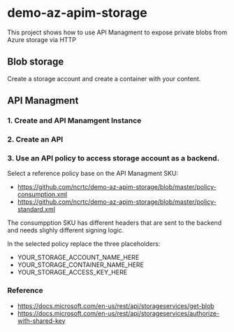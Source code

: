 # demo-az-apim-storage

This project shows how to use API Managment to expose private blobs from Azure storage via HTTP 

##  Blob storage

Create a storage account and create a container with your content.

##  API Managment 

### 1. Create and API Manamgent Instance
### 2. Create an API
### 3. Use an API policy to access storage account as a backend.


Select a reference policy base on the API Managment SKU:
- https://github.com/ncrtc/demo-az-apim-storage/blob/master/policy-consumption.xml
- https://github.com/ncrtc/demo-az-apim-storage/blob/master/policy-standard.xml

The consumpption SKU has different headers that are sent to the backend and needs slighly different signing logic.

In the selected policy replace the three placeholders:
 - YOUR_STORAGE_ACCOUNT_NAME_HERE
 - YOUR_STORAGE_CONTAINER_NAME_HERE
 - YOUR_STORAGE_ACCESS_KEY_HERE


### Reference
- https://docs.microsoft.com/en-us/rest/api/storageservices/get-blob
- https://docs.microsoft.com/en-us/rest/api/storageservices/authorize-with-shared-key
